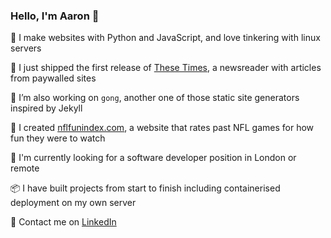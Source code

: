 ### Hello, I'm Aaron 👋

🐍  I make websites with Python and JavaScript, and love tinkering with linux servers  

🚢  I just shipped the first release of [These Times](https://news.elgrove.xyz), a newsreader with articles from paywalled sites  

🌱  I’m also working on `gong`, another one of those static site generators inspired by Jekyll

🏈  I created [nflfunindex.com](https://www.nflfunindex.com), a website that rates past NFL games for how fun they were to watch  

🔎  I'm currently looking for a software developer position in London or remote

📦  I have built projects from start to finish including containerised deployment on my own server 

💬 Contact me on [LinkedIn](https://www.linkedin.com/in/aaron-lloyd-13206620b)  


<!--
**elgrove/elgrove** is a ✨ _special_ ✨ repository because its `README.md` (this file) appears on your GitHub profile.

Here are some ideas to get you started:

- 🔭 I’m currently working on ...
- 🌱 I’m currently learning ...
- 👯 I’m looking to collaborate on ...
- 🤔 I’m looking for help with ...
- 💬 Ask me about ...
- 📫 How to reach me: ...
- 😄 Pronouns: ...
- ⚡ Fun fact: ...
-->
